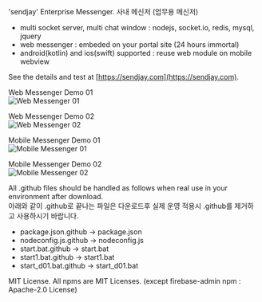 'sendjay' Enterprise Messenger. 사내 메신저 (업무용 메신저)

- multi socket server, multi chat window : nodejs, socket.io, redis, mysql, jquery
- web messenger : embeded on your portal site (24 hours immortal)
- android(kotlin) and ios(swift) supported : reuse web module on mobile webview

See the details and test at [https://sendjay.com](https://sendjay.com).

Web Messenger Demo 01 <br/>
![Web Messenger 01](./sendjay/public/content/list_team.png)

Web Messenger Demo 02 <br/>
![Web Messenger 02](./sendjay/public/content/list_tree.png)

Mobile Messenger Demo 01 <br/>
![Mobile Messenger 01](./sendjay/public/content/list_chat_mobile.png)

Mobile Messenger Demo 02 <br/>
![Mobile Messenger 02](./sendjay/public/content/chat_mobile.png)

All .github files should be handled as follows when real use in your environment after download. <br/>
아래와 같이 .github로 끝나는 파일은 다운로드후 실제 운영 적용시 .github를 제거하고 사용하시기 바랍니다.

- package.json.github -> package.json
- nodeconfig.js.github -> nodeconfig.js
- start.bat.github -> start.bat
- start1.bat.github -> start1.bat
- start_d01.bat.github -> start_d01.bat

MIT License.
All npms are MIT Licenses. (except firebase-admin npm : Apache-2.0 License)
